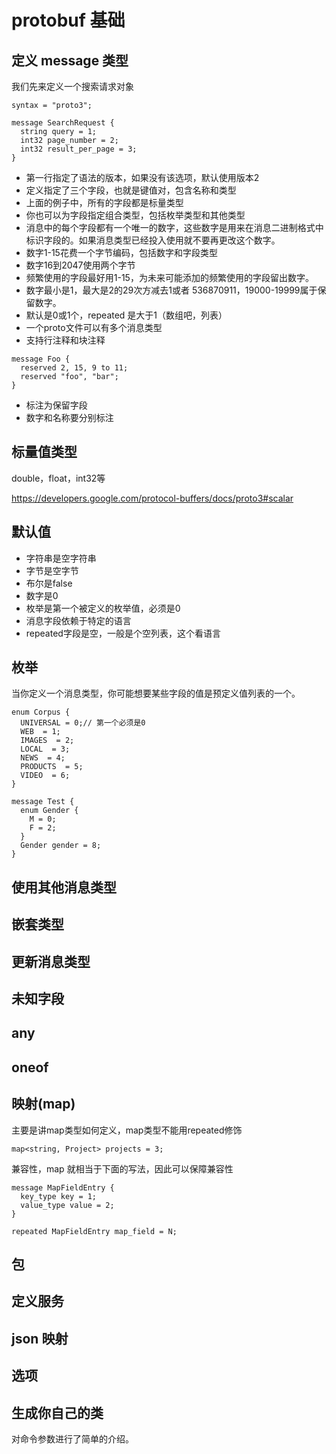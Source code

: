 # protobuf 基础

## 定义 message 类型

我们先来定义一个搜索请求对象

```
syntax = "proto3";

message SearchRequest {
  string query = 1;
  int32 page_number = 2;
  int32 result_per_page = 3;
}
```

- 第一行指定了语法的版本，如果没有该选项，默认使用版本2
- 定义指定了三个字段，也就是键值对，包含名称和类型
- 上面的例子中，所有的字段都是标量类型
- 你也可以为字段指定组合类型，包括枚举类型和其他类型
- 消息中的每个字段都有一个唯一的数字，这些数字是用来在消息二进制格式中标识字段的。如果消息类型已经投入使用就不要再更改这个数字。
- 数字1-15花费一个字节编码，包括数字和字段类型
- 数字16到2047使用两个字节
- 频繁使用的字段最好用1-15，为未来可能添加的频繁使用的字段留出数字。
- 数字最小是1，最大是2的29次方减去1或者 536870911，19000-19999属于保留数字。
- 默认是0或1个，repeated 是大于1（数组吧，列表）
- 一个proto文件可以有多个消息类型
- 支持行注释和块注释

```
message Foo {
  reserved 2, 15, 9 to 11;
  reserved "foo", "bar";
}
```

- 标注为保留字段
- 数字和名称要分别标注

## 标量值类型

double，float，int32等

https://developers.google.com/protocol-buffers/docs/proto3#scalar


## 默认值

- 字符串是空字符串
- 字节是空字节
- 布尔是false
- 数字是0
- 枚举是第一个被定义的枚举值，必须是0
- 消息字段依赖于特定的语言
- repeated字段是空，一般是个空列表，这个看语言

## 枚举

当你定义一个消息类型，你可能想要某些字段的值是预定义值列表的一个。

```
enum Corpus {
  UNIVERSAL = 0;// 第一个必须是0
  WEB  = 1;
  IMAGES  = 2;
  LOCAL  = 3;
  NEWS  = 4;
  PRODUCTS  = 5;
  VIDEO  = 6;
}

message Test {
  enum Gender {
    M = 0;
    F = 2;
  }
  Gender gender = 8;
}
```

## 使用其他消息类型
## 嵌套类型
## 更新消息类型
## 未知字段
## any
## oneof
## 映射(map)

主要是讲map类型如何定义，map类型不能用repeated修饰

```
map<string, Project> projects = 3;
```

兼容性，map 就相当于下面的写法，因此可以保障兼容性

```
message MapFieldEntry {
  key_type key = 1;
  value_type value = 2;
}

repeated MapFieldEntry map_field = N;
```

## 包
## 定义服务
## json 映射
## 选项
## 生成你自己的类

对命令参数进行了简单的介绍。
